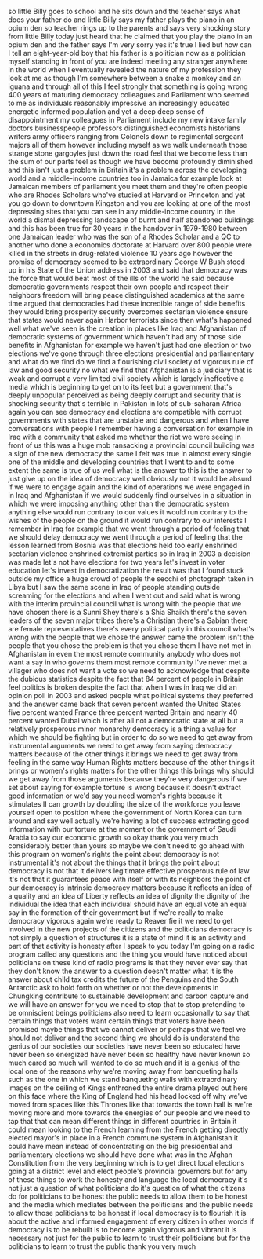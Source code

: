 
so little Billy goes to school and he
sits down and the teacher says what does
your father do and little Billy says my
father plays the piano in an opium den
so teacher rings up to the parents and
says very shocking story from little
Billy today just heard that he claimed
that you play the piano in an opium den
and the father says I&#39;m very sorry yes
it&#39;s true I lied but how can I tell an
eight-year-old boy that his father is a
politician now as a politician myself
standing in front of you are indeed
meeting any stranger anywhere in the
world when I eventually revealed the
nature of my profession they look at me
as though I&#39;m somewhere between a snake
a monkey and an iguana and through all
of this I feel strongly that something
is going wrong 400 years of maturing
democracy colleagues and Parliament who
seemed to me as individuals reasonably
impressive an increasingly educated
energetic informed population and yet a
deep deep sense of disappointment my
colleagues in Parliament include my new
intake family doctors businesspeople
professors distinguished economists
historians writers army officers ranging
from Colonels down to regimental
sergeant majors all of them however
including myself as we walk underneath
those strange stone gargoyles just down
the road feel that we become less than
the sum of our parts feel as though we
have become profoundly diminished
and this isn&#39;t just a problem in Britain
it&#39;s a problem across the developing
world and a middle-income countries too
in Jamaica for example look at Jamaican
members of parliament you meet them and
they&#39;re often people who are Rhodes
Scholars who&#39;ve studied at Harvard or
Princeton and yet you go down to
downtown Kingston and you are looking at
one of the most depressing sites that
you can see in any middle-income country
in the world a dismal depressing
landscape of burnt and half abandoned
buildings and this has been true for 30
years in the handover in 1979-1980
between one Jamaican leader who was the
son of a Rhodes Scholar and a QC to
another who done a economics doctorate
at Harvard over 800 people were killed
in the streets in drug-related violence
10 years ago however the promise of
democracy seemed to be extraordinary
George W Bush stood up in his State of
the Union address in 2003 and said that
democracy was the force that would beat
most of the ills of the world he said
because democratic governments respect
their own people and respect their
neighbors freedom will bring peace
distinguished academics at the same time
argued that democracies had these
incredible range of side benefits they
would bring prosperity security
overcomes sectarian violence ensure that
states would never again Harbor
terrorists since then what&#39;s happened
well what we&#39;ve seen is the creation in
places like Iraq and Afghanistan of
democratic systems of government which
haven&#39;t had any of those side benefits
in Afghanistan for example we haven&#39;t
just had one election or two elections
we&#39;ve gone through three elections
presidential and parliamentary and what
do we find do we find a flourishing
civil society of vigorous rule of law
and good security no what we find that
Afghanistan is a judiciary
that is weak and corrupt a very limited
civil society which is largely
ineffective a media which is beginning
to get on to its feet but a government
that&#39;s deeply unpopular perceived as
being deeply corrupt and security that
is shocking security that&#39;s terrible
in Pakistan in lots of sub-saharan
Africa again you can see democracy and
elections are compatible with corrupt
governments with states that are
unstable and dangerous and when I have
conversations with people I remember
having a conversation for example in
Iraq with a community that asked me
whether the riot we were seeing in front
of us this was a huge mob ransacking a
provincial council building was a sign
of the new democracy the same I felt was
true in almost every single one of the
middle and developing countries that I
went to and to some extent the same is
true of us well what is the answer to
this is the answer to just give up on
the idea of democracy well obviously not
it would be absurd if we were to engage
again and the kind of operations we were
engaged in in Iraq and Afghanistan if we
would suddenly find ourselves in a
situation in which we were imposing
anything other than the democratic
system anything else would run contrary
to our values it would run contrary to
the wishes of the people on the ground
it would run contrary to our interests
I remember in Iraq for example that we
went through a period of feeling that we
should delay democracy we went through a
period of feeling that the lesson
learned from Bosnia was that elections
held too early enshrined sectarian
violence enshrined extremist parties so
in Iraq in 2003 a decision was made
let&#39;s not have elections for two years
let&#39;s invest in voter education let&#39;s
invest in democratization the result was
that I found stuck outside my office a
huge crowd of people the secchi of
photograph taken in Libya but I saw the
same scene in Iraq
of people standing outside screaming for
the elections and when I went out and
said what is wrong with the interim
provincial council what is wrong with
the people that we have chosen there is
a Sunni Shey there&#39;s a Shia Shaikh
there&#39;s the seven leaders of the seven
major tribes there&#39;s a Christian there&#39;s
a Sabian there are female
representatives there&#39;s every political
party in this council what&#39;s wrong with
the people that we chose the answer came
the problem isn&#39;t the people that you
chose the problem is that you chose them
I have not met in Afghanistan in even
the most remote community anybody who
does not want a say in who governs them
most remote community I&#39;ve never met a
villager who does not want a vote so we
need to acknowledge that despite the
dubious statistics despite the fact that
84 percent of people in Britain feel
politics is broken despite the fact that
when I was in Iraq we did an opinion
poll in 2003 and asked people what
political systems they preferred and the
answer came back that seven percent
wanted the United States five percent
wanted France three percent wanted
Britain and nearly 40 percent wanted
Dubai which is after all not a
democratic state at all but a relatively
prosperous minor monarchy democracy is a
thing a value for which we should be
fighting but in order to do so we need
to get away from instrumental arguments
we need to get away from saying
democracy matters because of the other
things it brings we need to get away
from feeling in the same way Human
Rights matters because of the other
things it brings or women&#39;s rights
matters for the other things this brings
why should we get away from those
arguments because they&#39;re very dangerous
if we set about saying for example
torture is wrong because it doesn&#39;t
extract good information or we&#39;d say you
need women&#39;s rights because it
stimulates II can
growth by doubling the size of the
workforce you leave yourself open to
position where the government of North
Korea can turn around and say well
actually we&#39;re having a lot of success
extracting good information with our
torture at the moment or the government
of Saudi Arabia to say our economic
growth so okay thank you very much
considerably better than yours so maybe
we don&#39;t need to go ahead with this
program on women&#39;s rights the point
about democracy is not instrumental it&#39;s
not about the things that it brings the
point about democracy is not that it
delivers legitimate effective prosperous
rule of law it&#39;s not that it guarantees
peace with itself or with its neighbors
the point of our democracy is intrinsic
democracy matters because it reflects an
idea of a quality and an idea of Liberty
reflects an idea of dignity the dignity
of the individual the idea that each
individual should have an equal vote an
equal say in the formation of their
government but if we&#39;re really to make
democracy vigorous again we&#39;re ready to
Reaver fie it we need to get involved in
the new projects of the citizens and the
politicians democracy is not simply a
question of structures it is a state of
mind it is an activity and part of that
activity is honesty after I speak to you
today I&#39;m going on a radio program
called any questions and the thing you
would have noticed about politicians on
these kind of radio programs is that
they never ever say that they don&#39;t know
the answer to a question doesn&#39;t matter
what it is the answer about child tax
credits the future of the Penguins and
the South Antarctic ask to hold forth on
whether or not the developments in
Chungking contribute to sustainable
development and carbon capture and we
will have an answer for you we need to
stop that to stop pretending to be
omniscient beings politicians also need
to learn occasionally to say that
certain things that voters want
certain things that voters have been
promised maybe things that we cannot
deliver or perhaps that we feel we
should not deliver and the second thing
we should do is understand the genius of
our societies our societies have never
been so educated have never been so
energized have never been so healthy
have never known so much cared so much
will wanted to do so much and it is a
genius of the local one of the reasons
why we&#39;re moving away from banqueting
halls such as the one in which we stand
banqueting walls with extraordinary
images on the ceiling of Kings enthroned
the entire drama played out here on this
face where the King of England had his
head locked off why we&#39;ve moved from
spaces like this Thrones like that
towards the town hall is we&#39;re moving
more and more towards the energies of
our people and we need to tap that that
can mean different things in different
countries in Britain it could mean
looking to the French learning from the
French getting directly elected mayor&#39;s
in place in a French commune system in
Afghanistan it could have mean instead
of concentrating on the big presidential
and parliamentary elections we should
have done what was in the Afghan
Constitution from the very beginning
which is to get direct local elections
going at a district level and elect
people&#39;s provincial governors but for
any of these things to work the honesty
and language the local democracy it&#39;s
not just a question of what politicians
do it&#39;s question of what the citizens do
for politicians to be honest the public
needs to allow them to be honest and the
media which mediates between the
politicians and the public needs to
allow those politicians to be honest if
local democracy is to flourish it is
about the active and informed engagement
of every citizen in other words if
democracy is to be rebuilt is to become
again vigorous and
vibrant it is necessary not just for the
public to learn to trust their
politicians but for the politicians to
learn to trust the public thank you very
much
